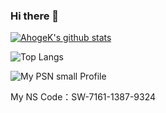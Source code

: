 ### Hi there 👋

<!--
**AhogeK/Ahogek** is a ✨ _special_ ✨ repository because its `README.md` (this file) appears on your GitHub profile.

Here are some ideas to get you started:

- 🔭 I’m currently working on ...
- 🌱 I’m currently learning ...
- 👯 I’m looking to collaborate on ...
- 🤔 I’m looking for help with ...
- 💬 Ask me about ...
- 📫 How to reach me: ...
- 😄 Pronouns: ...
- ⚡ Fun fact: ...
-->

[![AhogeK's github stats](https://github-readme-stats.vercel.app/api?username=AhogeK&show_icons=true&theme=radical)](https://github-readme-stats.vercel.app/api?username=AhogeK&show_icons=true&theme=radical)

<!-- [![ReadMe Card](https://github-readme-stats.vercel.app/api/pin/?username=AhogeK&repo=mimall-web&theme=radical)](https://github.com/AhogeK/mimall-web) -->

![Top Langs](https://github-readme-stats.vercel.app/api/top-langs/?username=AhogeK&layout=compact&theme=radical)

![My PSN small Profile](https://card.psnprofiles.com/1/AhogeK.png)

My NS Code：SW-7161-1387-9324

<!-- ![My PSN Profile](https://card.psnprofiles.com/2/AhogeK.png) -->
